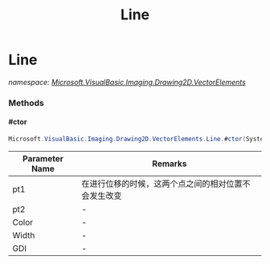 ﻿---
title: Line
---

# Line
_namespace: [Microsoft.VisualBasic.Imaging.Drawing2D.VectorElements](N-Microsoft.VisualBasic.Imaging.Drawing2D.VectorElements.html)_





### Methods

#### #ctor
```csharp
Microsoft.VisualBasic.Imaging.Drawing2D.VectorElements.Line.#ctor(System.Drawing.Point,System.Drawing.Point,System.Drawing.Color,System.Int32,Microsoft.VisualBasic.Imaging.GDIPlusDeviceHandle)
```


|Parameter Name|Remarks|
|--------------|-------|
|pt1|在进行位移的时候，这两个点之间的相对位置不会发生改变|
|pt2|-|
|Color|-|
|Width|-|
|GDI|-|



